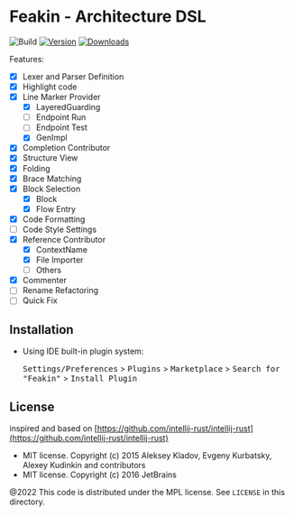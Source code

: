 # Feakin - Architecture DSL

![Build](https://github.com/feakin/intellij-feakin/workflows/Build/badge.svg)
[![Version](https://img.shields.io/jetbrains/plugin/v/20026-feakin.svg)](https://plugins.jetbrains.com/plugin/20026-feakin)
[![Downloads](https://img.shields.io/jetbrains/plugin/d/20026-feakin.svg)](https://plugins.jetbrains.com/plugin/20026-feakin)

Features:

- [x] Lexer and Parser Definition
- [x] Highlight code
- [x] Line Marker Provider
  - [x] LayeredGuarding
  - [ ] Endpoint Run
  - [ ] Endpoint Test
  - [x] GenImpl
- [x] Completion Contributor
- [x] Structure View
- [x] Folding
- [x] Brace Matching
- [x] Block Selection
  - [x] Block
  - [x] Flow Entry
- [x] Code Formatting
- [ ] Code Style Settings
- [x] Reference Contributor
  - [x] ContextName
  - [x] File Importer
  - [ ] Others
- [x] Commenter
- [ ] Rename Refactoring
- [ ] Quick Fix

## Installation

- Using IDE built-in plugin system:

  <kbd>Settings/Preferences</kbd> > <kbd>Plugins</kbd> > <kbd>Marketplace</kbd> > <kbd>Search for "Feakin"</kbd> >
  <kbd>Install Plugin</kbd>

## License

inspired and based on [https://github.com/intellij-rust/intellij-rust](https://github.com/intellij-rust/intellij-rust)

- MIT license. Copyright (c) 2015 Aleksey Kladov, Evgeny Kurbatsky, Alexey Kudinkin and contributors
- MIT license. Copyright (c) 2016 JetBrains

@2022 This code is distributed under the MPL license. See `LICENSE` in this directory.
